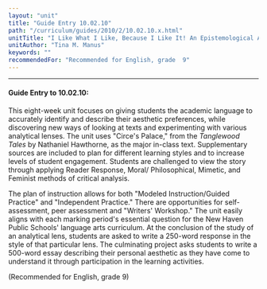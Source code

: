 ```yaml
---
layout: "unit"
title: "Guide Entry 10.02.10"
path: "/curriculum/guides/2010/2/10.02.10.x.html"
unitTitle: "I Like What I Like, Because I Like It! An Epistemological Approach to Literary Analysis and Interpretation"
unitAuthor: "Tina M. Manus"
keywords: ""
recommendedFor: "Recommended for English, grade  9"
---
```

<body>
<hr/>
 <h4>
  Guide Entry to 10.02.10:
 </h4>
 <p>
  This eight-week unit focuses on giving students the academic language to accurately identify and describe their aesthetic preferences, while discovering new ways of looking at texts and experimenting with various analytical lenses. The unit uses "Circe's Palace," from the
  <i>
   Tanglewood Tales
  </i>
  by Nathaniel Hawthorne, as the major in-class text.  Supplementary sources are included to plan for different learning styles and to increase levels of student engagement.  Students are challenged to view the story through applying Reader Response, Moral/ Philosophical, Mimetic, and Feminist methods of critical analysis.
 </p>
<p>
  The plan of instruction allows for both "Modeled Instruction/Guided Practice" and "Independent Practice."  There are opportunities for self-assessment, peer assessment and "Writers' Workshop."  The unit easily aligns with each marking period's essential question for the New Haven Public Schools' language arts curriculum. At the conclusion of the study of an analytical lens, students are asked to write a 250-word response in the style of that particular lens.  The culminating project asks students to write a 500-word essay describing their personal aesthetic as they have come to understand it through participation in the learning activities.
 </p>
<p>
  (Recommended for English, grade  9)
 </p>


</body>